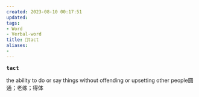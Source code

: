 ```yaml
---
created: 2023-08-10 00:17:51
updated: 
tags: 
- Word
- Verbal-word
title: 🚩tact
aliases:
- 
---
```


<pre><strong>tact</strong></pre>
the ability to do or say things without offending or upsetting other people圆通；老练；得体